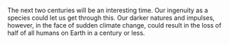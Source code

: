 The next two centuries will be an interesting time. Our ingenuity as a species could let us get through this. Our darker natures and impulses, however, in the face of sudden climate change, could result in the loss of half of all humans on Earth in a century or less.
